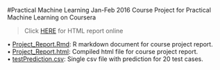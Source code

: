 #Practical Machine Learning Jan-Feb 2016
Course Project for Practical Machine Learning on Coursera

> Click [HERE](https://htmlpreview.github.io/?https://github.com/opacman/MachineLearning/blob/master/Project_Report.html#id1) for HTML report online

• [Project_Report.Rmd](Project_Report.Rmd): R markdown document for course project report.  
• [Project_Report.html](Project_Report.html): Compiled html file for course project report.  
• [testPrediction.csv](testPrediction.csv): Single csv file with prediction for 20 test cases.  

